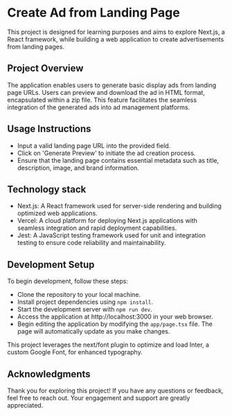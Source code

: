 # Create Ad from Landing Page

This project is designed for learning purposes and aims to explore Next.js, a React framework, while building a web application to create advertisements from landing pages.

## Project Overview

The application enables users to generate basic display ads from landing page URLs. Users can preview and download the ad in HTML format, encapsulated within a zip file. This feature facilitates the seamless integration of the generated ads into ad management platforms.

## Usage Instructions

- Input a valid landing page URL into the provided field.
- Click on 'Generate Preview' to initiate the ad creation process.
- Ensure that the landing page contains essential metadata such as title, description, image, and brand information.

## Technology stack

- Next.js: A React framework used for server-side rendering and building optimized web applications.
- Vercel: A cloud platform for deploying Next.js applications with seamless integration and rapid deployment capabilities.
- Jest: A JavaScript testing framework used for unit and integration testing to ensure code reliability and maintainability.

## Development Setup

To begin development, follow these steps:

- Clone the repository to your local machine.
- Install project dependencies using `npm install`.
- Start the development server with `npm run dev`.
- Access the application at http://localhost:3000 in your web browser.
- Begin editing the application by modifying the `app/page.tsx` file. The page will automatically update as you make changes.

This project leverages the next/font plugin to optimize and load Inter, a custom Google Font, for enhanced typography.


## Acknowledgments
Thank you for exploring this project! If you have any questions or feedback, feel free to reach out. Your engagement and support are greatly appreciated.
